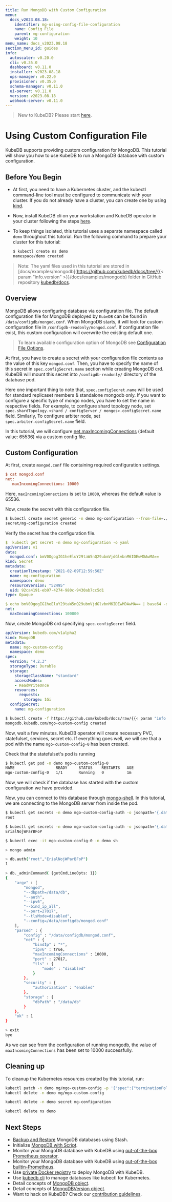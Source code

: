 ```yaml
---
title: Run MongoDB with Custom Configuration
menu:
  docs_v2023.08.18:
    identifier: mg-using-config-file-configuration
    name: Config File
    parent: mg-configuration
    weight: 10
menu_name: docs_v2023.08.18
section_menu_id: guides
info:
  autoscaler: v0.20.0
  cli: v0.35.0
  dashboard: v0.11.0
  installer: v2023.08.18
  ops-manager: v0.22.0
  provisioner: v0.35.0
  schema-manager: v0.11.0
  ui-server: v0.11.0
  version: v2023.08.18
  webhook-server: v0.11.0
---
```


> New to KubeDB? Please start [here](/docs/v2023.08.18/README).

# Using Custom Configuration File

KubeDB supports providing custom configuration for MongoDB. This tutorial will show you how to use KubeDB to run a MongoDB database with custom configuration.

## Before You Begin

- At first, you need to have a Kubernetes cluster, and the kubectl command-line tool must be configured to communicate with your cluster. If you do not already have a cluster, you can create one by using [kind](https://kind.sigs.k8s.io/docs/user/quick-start/).

- Now, install KubeDB cli on your workstation and KubeDB operator in your cluster following the steps [here](/docs/v2023.08.18/setup/README).

- To keep things isolated, this tutorial uses a separate namespace called `demo` throughout this tutorial. Run the following command to prepare your cluster for this tutorial:

  ```bash
  $ kubectl create ns demo
  namespace/demo created
  ```

> Note: The yaml files used in this tutorial are stored in [docs/examples/mongodb](https://github.com/kubedb/docs/tree/{{< param "info.version" >}}/docs/examples/mongodb) folder in GitHub repository [kubedb/docs](https://github.com/kubedb/docs).

## Overview

MongoDB allows configuring database via configuration file. The default configuration file for MongoDB deployed by `KubeDB` can be found in `/data/configdb/mongod.conf`. When MongoDB starts, it will look for custom configuration file in `/configdb-readonly/mongod.conf`. If configuration file exist, this custom configuration will overwrite the existing default one.

> To learn available configuration option of MongoDB see [Configuration File Options](https://docs.mongodb.com/manual/reference/configuration-options/).

At first, you have to create a secret with your configuration file contents as the value of this key `mongod.conf`. Then, you have to specify the name of this secret in `spec.configSecret.name` section while creating MongoDB crd. KubeDB will mount this secret into `/configdb-readonly/` directory of the database pod.

Here one important thing to note that, `spec.configSecret.name` will be used for standard replicaset members & standalone mongodb only. If you want to configure a specific type of mongo nodes, you have to set the name in respective fields.
For example, to configure shard topology node, set `spec.shardTopology.<shard / configServer / mongos>.configSecret.name` field.
Similarly, To configure arbiter node, set `spec.arbiter.configSecret.name` field.

In this tutorial, we will configure [net.maxIncomingConnections](https://docs.mongodb.com/manual/reference/configuration-options/#net.maxIncomingConnections) (default value: 65536) via a custom config file.

## Custom Configuration

At first, create `mongod.conf` file containing required configuration settings.

```ini
$ cat mongod.conf
net:
   maxIncomingConnections: 10000
```

Here, `maxIncomingConnections` is set to `10000`, whereas the default value is 65536.

Now, create the secret with this configuration file.

```bash
$ kubectl create secret generic -n demo mg-configuration --from-file=./mongod.conf
secret/mg-configuration created
```

Verify the secret has the configuration file.

```yaml
$  kubectl get secret -n demo mg-configuration -o yaml
apiVersion: v1
data:
  mongod.conf: bmV0OgogIG1heEluY29taW5nQ29ubmVjdGlvbnM6IDEwMDAwMA==
kind: Secret
metadata:
  creationTimestamp: "2021-02-09T12:59:50Z"
  name: mg-configuration
  namespace: demo
  resourceVersion: "52495"
  uid: 92ca4191-eb97-4274-980c-9430ab7cc5d1
type: Opaque

$ echo bmV0OgogIG1heEluY29taW5nQ29ubmVjdGlvbnM6IDEwMDAwMA== | base64 -d
net:
  maxIncomingConnections: 100000
```

Now, create MongoDB crd specifying `spec.configSecret` field.

```yaml
apiVersion: kubedb.com/v1alpha2
kind: MongoDB
metadata:
  name: mgo-custom-config
  namespace: demo
spec:
  version: "4.2.3"
  storageType: Durable
  storage:
    storageClassName: "standard"
    accessModes:
    - ReadWriteOnce
    resources:
      requests:
        storage: 1Gi
  configSecret:
    name: mg-configuration
```

```bash
$ kubectl create -f https://github.com/kubedb/docs/raw/{{< param "info.version" >}}/docs/examples/mongodb/configuration/replicaset.yaml
mongodb.kubedb.com/mgo-custom-config created
```

Now, wait a few minutes. KubeDB operator will create necessary PVC, statefulset, services, secret etc. If everything goes well, we will see that a pod with the name `mgo-custom-config-0` has been created.

Check that the statefulset's pod is running

```bash
$ kubectl get pod -n demo mgo-custom-config-0
NAME                  READY     STATUS    RESTARTS   AGE
mgo-custom-config-0   1/1       Running   0          1m
```

Now, we will check if the database has started with the custom configuration we have provided.

Now, you can connect to this database through [mongo-shell](https://docs.mongodb.com/v4.2/mongo/). In this tutorial, we are connecting to the MongoDB server from inside the pod.

```bash
$ kubectl get secrets -n demo mgo-custom-config-auth -o jsonpath='{.data.\username}' | base64 -d
root

$ kubectl get secrets -n demo mgo-custom-config-auth -o jsonpath='{.data.\password}' | base64 -d
ErialNojWParBFoP

$ kubectl exec -it mgo-custom-config-0 -n demo sh

> mongo admin

> db.auth("root","ErialNojWParBFoP")
1

> db._adminCommand( {getCmdLineOpts: 1})
{
	"argv" : [
		"mongod",
		"--dbpath=/data/db",
		"--auth",
		"--ipv6",
		"--bind_ip_all",
		"--port=27017",
		"--tlsMode=disabled",
		"--config=/data/configdb/mongod.conf"
	],
	"parsed" : {
		"config" : "/data/configdb/mongod.conf",
		"net" : {
			"bindIp" : "*",
			"ipv6" : true,
			"maxIncomingConnections" : 10000,
			"port" : 27017,
			"tls" : {
				"mode" : "disabled"
			}
		},
		"security" : {
			"authorization" : "enabled"
		},
		"storage" : {
			"dbPath" : "/data/db"
		}
	},
	"ok" : 1
}

> exit
bye
```

As we can see from the configuration of running mongodb, the value of `maxIncomingConnections` has been set to 10000 successfully.

## Cleaning up

To cleanup the Kubernetes resources created by this tutorial, run:

```bash
kubectl patch -n demo mg/mgo-custom-config -p '{"spec":{"terminationPolicy":"WipeOut"}}' --type="merge"
kubectl delete -n demo mg/mgo-custom-config

kubectl delete -n demo secret mg-configuration

kubectl delete ns demo
```

## Next Steps

- [Backup and Restore](/docs/v2023.08.18/guides/mongodb/backup/overview/) MongoDB databases using Stash.
- Initialize [MongoDB with Script](/docs/v2023.08.18/guides/mongodb/initialization/using-script).
- Monitor your MongoDB database with KubeDB using [out-of-the-box Prometheus operator](/docs/v2023.08.18/guides/mongodb/monitoring/using-prometheus-operator).
- Monitor your MongoDB database with KubeDB using [out-of-the-box builtin-Prometheus](/docs/v2023.08.18/guides/mongodb/monitoring/using-builtin-prometheus).
- Use [private Docker registry](/docs/v2023.08.18/guides/mongodb/private-registry/using-private-registry) to deploy MongoDB with KubeDB.
- Use [kubedb cli](/docs/v2023.08.18/guides/mongodb/cli/cli) to manage databases like kubectl for Kubernetes.
- Detail concepts of [MongoDB object](/docs/v2023.08.18/guides/mongodb/concepts/mongodb).
- Detail concepts of [MongoDBVersion object](/docs/v2023.08.18/guides/mongodb/concepts/catalog).
- Want to hack on KubeDB? Check our [contribution guidelines](/docs/v2023.08.18/CONTRIBUTING).
